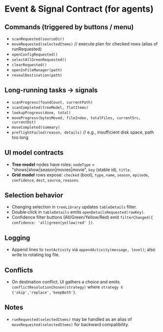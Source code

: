 
# Event & Signal Contract (for agents)

## Commands (triggered by buttons / menu)
- `scanRequested(sourceDir)`
- `moveRequested(selectedItems)`  // execute plan for checked rows (alias of runRequested)
- `openConfigRequested()`
- `selectAllGreenRequested()`
- `clearRequested()`
- `openInFileManager(path)`
- `revealDestination(path)`

## Long-running tasks → signals
- `scanProgress(foundCount, currentPath)`
- `scanCompleted(treeModel, flatItems)`
- `lookupProgress(done, total)`
- `moveProgress(bytesMoved, fileIndex, totalFiles, currentSrc, currentDst)`
- `moveCompleted(summary)`
- `preflightFailed(reason, details)`  // e.g., insufficient disk space, path too long

## UI model contracts
- **Tree model** nodes have roles: `nodeType` = "shows|show|season|movies|movie", `key` (stable id), `title`.
- **Grid model** rows expose: `checked` (bool), `type`, `name`, `season`, `episode`, `confidence`, `dest`, `source`, `reasons`.

## Selection behavior
- Changing selection in `treeLibrary` updates `tableDetails` filter.  
- Double‑click in `tableDetails` emits `openDetailsRequested(rowKey)`.
- Confidence filter buttons (All/Green/Yellow/Red) emit `filterChanged({ confidence: 'all|green|yellow|red' })`.

## Logging
- Append lines to `textActivity` via `appendActivity(message, level)`; also write to rotating log file.

## Conflicts
- On destination conflict, UI gathers a choice and emits `conflictResolutionChosen(strategy)` where `strategy ∈ {'skip','replace','keepBoth'}`.

## Notes
- `runRequested(selectedItems)` may be handled as an alias of `moveRequested(selectedItems)` for backward compatibility.
